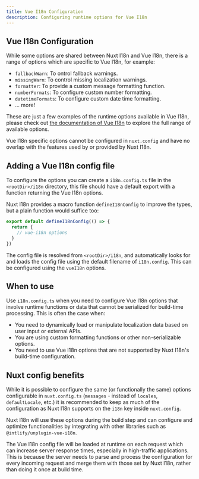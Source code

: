 ```yaml
---
title: Vue I18n Configuration
description: Configuring runtime options for Vue I18n
---
```


## Vue I18n Configuration

While some options are shared between Nuxt I18n and Vue I18n, there is a range of options which are specific to Vue I18n, for example:

- `fallbackWarn`: To ontrol fallback warnings.
- `missingWarn`: To control missing localization warnings.
- `formatter`: To provide a custom message formatting function.
- `numberFormats`: To configure custom number formatting.
- `datetimeFormats`: To configure custom date time formatting.
- ... more!

These are just a few examples of the runtime options available in Vue I18n, please check out [the documentation of Vue I18n](https://vue-i18n.intlify.dev/) to explore the full range of available options.

Vue I18n specific options cannot be configured in `nuxt.config` and have no overlap with the features used by or provided by Nuxt I18n.

## Adding a Vue I18n config file

To configure the options you can create a `i18n.config.ts` file in the `<rootDir>/i18n` directory, this file should have a default export with a function returning the Vue I18n options.

Nuxt I18n provides a macro function `defineI18nConfig` to improve the types, but a plain function would suffice too:

```ts [i18n/i18n.config.ts]
export default defineI18nConfig(() => {
  return {
    // vue-i18n options
  }
})
```

The config file is resolved from `<rootDir>/i18n`, and automatically looks for and loads the config file using the default filename of `i18n.config`. This can be configured using the `vueI18n` options.

## When to use

Use `i18n.config.ts` when you need to configure Vue I18n options that involve runtime functions or data that cannot be serialized for build-time processing. This is often the case when:

- You need to dynamically load or manipulate localization data based on user input or external APIs.
- You are using custom formatting functions or other non-serializable options.
- You need to use Vue I18n options that are not supported by Nuxt I18n's build-time configuration.

## Nuxt config benefits

While it is possible to configure the same (or functionally the same) options configurable in `nuxt.config.ts` (`messages` - instead of `locales`, `defaultLocale`, etc.) it is recommended to keep as much of the configuration as Nuxt I18n supports on the `i18n` key inside `nuxt.config`.

Nuxt I18n will use these options during the build step and can configure and optimize functionalities by integrating with other libraries such as `@intlify/unplugin-vue-i18n`.

The Vue I18n config file will be loaded at runtime on each request which can increase server response times, especially in high-traffic applications. This is because the server needs to parse and process the configuration for every incoming request and merge them with those set by Nuxt I18n, rather than doing it once at build time.
